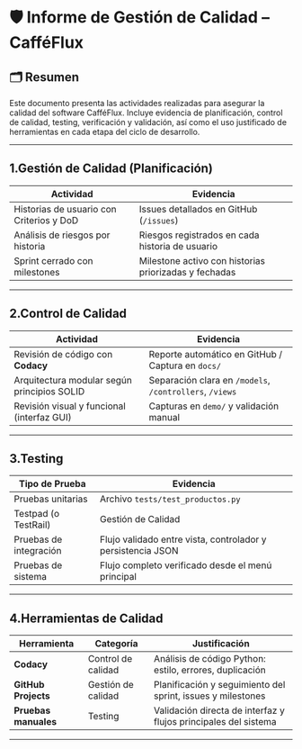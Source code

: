 # 🛡️ Informe de Gestión de Calidad – CafféFlux

## 🗂️ Resumen

Este documento presenta las actividades realizadas para asegurar la calidad del software CafféFlux. Incluye evidencia de planificación, control de calidad, testing, verificación y validación, así como el uso justificado de herramientas en cada etapa del ciclo de desarrollo.

---

## 1.Gestión de Calidad (Planificación)

| Actividad                                | Evidencia                                                |
|------------------------------------------|----------------------------------------------------------|
| Historias de usuario con Criterios y DoD | Issues detallados en GitHub (`/issues`)                 |
| Análisis de riesgos por historia         | Riesgos registrados en cada historia de usuario          |
| Sprint cerrado con milestones            | Milestone activo con historias priorizadas y fechadas    |

---

## 2.Control de Calidad

| Actividad                                      | Evidencia                                           |
|------------------------------------------------|-----------------------------------------------------|
| Revisión de código con **Codacy**              | Reporte automático en GitHub / Captura en `docs/`   |
| Arquitectura modular según principios SOLID    | Separación clara en `/models`, `/controllers`, `/views` |
| Revisión visual y funcional (interfaz GUI)     | Capturas en `demo/` y validación manual             |

---

## 3.Testing

| Tipo de Prueba        | Evidencia                                                  |
|------------------------|------------------------------------------------------------|
| Pruebas unitarias      | Archivo `tests/test_productos.py`                         |
| Testpad (o TestRail) | Gestión de Calidad | Registro manual de pruebas realizadas, validación de criterios de aceptación.|
| Pruebas de integración | Flujo validado entre vista, controlador y persistencia JSON|
| Pruebas de sistema     | Flujo completo verificado desde el menú principal          |

---

## 4.Herramientas de Calidad

| Herramienta       | Categoría              | Justificación                                                                 |
|--------------------|------------------------|-------------------------------------------------------------------------------|
| **Codacy**         | Control de calidad     | Análisis de código Python: estilo, errores, duplicación                      |
| **GitHub Projects**| Gestión de calidad     | Planificación y seguimiento del sprint, issues y milestones                  |
| **Pruebas manuales** | Testing                | Validación directa de interfaz y flujos principales del sistema              |

---
